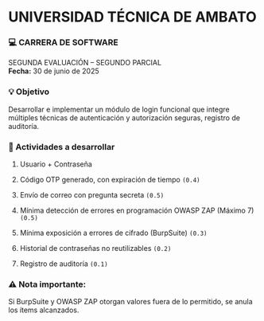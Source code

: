 # UNIVERSIDAD TÉCNICA DE AMBATO

### 💻 CARRERA DE SOFTWARE

SEGUNDA EVALUACIÓN – SEGUNDO PARCIAL \
**Fecha:** 30 de junio de 2025

### 💡 Objetivo

Desarrollar e implementar un módulo de login funcional que integre múltiples técnicas de autenticación y autorización seguras, registro de auditoría.

### 🤔 Actividades a desarrollar

1. Usuario + Contraseña

2. Código OTP generado, con expiración de tiempo `(0.4)`

3. Envío de correo con pregunta secreta `(0.5)`

4. Mínima detección de errores en programación OWASP ZAP (Máximo 7) `(0.5)`

5. Mínima exposición a errores de cifrado (BurpSuite) `(0.3)`

6. Historial de contraseñas no reutilizables `(0.2)`

7. Registro de auditoría `(0.1)`

### ⚠️ Nota importante:

Si BurpSuite y OWASP ZAP otorgan valores fuera de lo permitido, se anula los ítems alcanzados.
